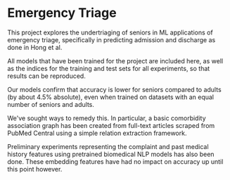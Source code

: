 # Emergency Triage

This project explores the undertriaging of seniors in ML applications of emergency triage, specifically in predicting admission and discharge as done in Hong et al.

All models that have been trained for the project are included here, as well as the indices for the training and test sets for all experiments, so that results can be reproduced.

Our models confirm that accuracy is lower for seniors compared to adults (by about 4.5% absolute), even when trained on datasets with an equal number of seniors and adults. 

We've sought ways to remedy this. In particular, a basic comorbidity association graph has been created from full-text articles scraped from PubMed Central using a simple relation extraction framework. 

Preliminary experiments representing the complaint and past medical history features using pretrained biomedical NLP models has also been done. These embedding features have had no impact on accuracy up until this point however.
